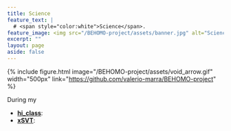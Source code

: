 ```yaml
---
title: Science
feature_text: |
  # <span style="color:white">Science</span>.
feature_image: <img src="/BEHOMO-project/assets/banner.jpg" alt="Science" height="100"/>
excerpt: ""
layout: page
aside: false
---
```


{% include figure.html image="/BEHOMO-project/assets/void_arrow.gif" width="500px" link="https://github.com/valerio-marra/BEHOMO-project" %}

During my 

* [**hi_class**](http://www.hiclass-code.net/): 
* [**xSVT**](https://github.com/emiliobellini/xSVT): 
